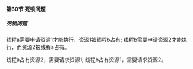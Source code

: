 #### 第60节 死锁问题

##### 死锁问题

线程a需要申请资源1才能执行，资源1被线程b占有;
线程b需要申请资源2才能执行，而资源2被线程a占有。

线程a占有资源2，需要请求资源1;
线程b占有资源1，需要请求资源2。